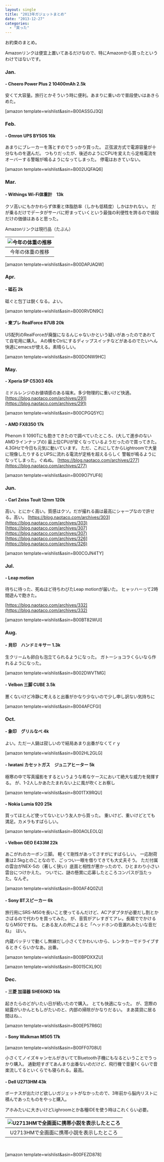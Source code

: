 ```yaml
---
layout: single
title: "2013年ガジェットまとめ"
date: "2013-12-27"
categories: 
  - "買った"
---
```


お約束のまとめ。

Amazonリンクは便宜上置いてあるだけなので、特にAmazonから買ったというわけではないです。

### Jan.

#### \- Cheero Power Plus 2 10400mAh 2.5k

安くて大容量。旅行とかそういう時に便利。あまりに重いので普段使いはあきらめた。

\[amazon template=wishlist&asin=B00ASSGJ3Q\]

### Feb.

#### \- Omron UPS BY50S 16k

あまりにブレーカーを落とすのでうっかり買った。 正弦波方式で電源容量が十分なものを選んだ。 つもりだったが、後述のようにCPUを変えたら定格電流をオーバーする警報が鳴るようになってしまった。 停電はおきていない。

\[amazon template=wishlist&asin=B002UQFAQ6\]

### Mar.

#### \- Withings Wi-Fi体重計　13k

クソ高いにもかかわらず体重と体脂肪率（しかも低精度）しかはかれない。 だが乗るだけでデータがサーバに貯まっていくという最強の利便性を誇るので値段だけの価値はあると思った。

Amazonリンクは現行品（たぶん）

| ![今年の体重の推移](https://blog.naotaco.com/assets/images/posts/2013/12/withings_2013.png) |
|:--:|
|  今年の体重の推移 |

\[amazon template=wishlist&asin=B00DAPJAQW\]

### Apr.

#### \- 砥石 2k

砥ぐと包丁は鋭くなる。よい。

\[amazon template=wishlist&asin=B000RVDN9C\]

#### \- 東プレ RealForce 87UB 20k

US配列のRealForceが廃盤になるんじゃないかという疑いがあったのであわてて自宅用に購入。 Aの横をCtrlにするディップスイッチなどがあるのでたいへん快適にemacsが使える。素晴らしい。

\[amazon template=wishlist&asin=B00DONW9HC\]

### May.

#### \- Xperia SP C5303 40k

ミドルレンジのお値頃感のある端末。多少物理的に重いけど快適。 [https://blog.naotaco.com/archives/291](https://blog.naotaco.com/archives/291)

\[amazon template=wishlist&asin=B00CPGQ5YC\]

#### \- AMD FX8350 17k

Phenom II 1090Tにも飽きてきたので調べていたところ、(大して進歩のないAMDラインナップの) 最上位CPUが安くなっているようだったので買ってきた。 4.3GHzで今日も元気に動いています。 ただ、これにしてからLightroomで大量に現像したりするとUPSに流れる電流が定格を超えるらしく 警報が鳴るようになってしまった。ぐぬぬ。 [https://blog.naotaco.com/archives/277](https://blog.naotaco.com/archives/277)

\[amazon template=wishlist&asin=B009O7YUF6\]

### Jun.

#### \- Carl Zeiss Touit 12mm 120k

高い。とにかく高い。質感はクソ。だが撮れる画は最高にシャープなので許せる。高い。 [https://blog.naotaco.com/archives/303](https://blog.naotaco.com/archives/303) [https://blog.naotaco.com/archives/307](https://blog.naotaco.com/archives/307) [https://blog.naotaco.com/archives/326](https://blog.naotaco.com/archives/326)

\[amazon template=wishlist&asin=B00COJN4TY\]

### Jul.

#### \- Leap motion

待ちに待った、死ぬほど待ちわびたLeap motionが届いた。 ヒャッハーって2時間遊んで飽きた。

[https://blog.naotaco.com/archives/332](https://blog.naotaco.com/archives/332)

\[amazon template=wishlist&asin=B00BT82WUI\]

### Aug.

#### \- 貝印　ハンドミキサー 1.3k

生クリームも卵白も泡立てられるようになった。 ガトーショコラくらいなら作れるようになった。

\[amazon template=wishlist&asin=B002DWVTMG\]

#### \- Velbon 三脚 CUBE 3.5k

悪くないけど冷静に考えると出番がかなり少ないので少し申し訳ない気持ちに

\[amazon template=wishlist&asin=B004AFCFGI\]

### Oct.

#### \- 象印　グリルなべ 4k

よい。ただ一人鍋は寂しいので結局あまり出番がなくてｒｙ

\[amazon template=wishlist&asin=B002HL2GLG\]

#### \- Iwatani カセットガス　ジュニアヒーター 5k

極寒の中で写真撮影をするというような希なケースにおいて絶大な威力を発揮する。 が、1-2人しかあたたまれない上に風が吹くとお察し

\[amazon template=wishlist&asin=B001TX9RQU\]

#### \- Nokia Lumia 920 25k

買ってほとんど使ってないという友人から買った。 重いけど、重いけどとても満足。カメラもすばらしい。

\[amazon template=wishlist&asin=B00AOLEOLQ\]

#### \- Velbon GEO E433M 22k

あこがれのカーボン三脚。 軽くて剛性があってさすがにすばらしい。 一応耐荷重は2.5kgとのことなので、ごっつい一眼を借りてきても大丈夫そう。 ただ付属の雲台がNEX-5の（著しく狭い）底面と相性が悪かったので、ひとまわり小さい雲台につけかえた。 ついでに、謎の懸賞に応募したところコンパスが当たった。なんぞ。

\[amazon template=wishlist&asin=B00AF4Q0ZU\]

#### \- Sony BTスピーカー 6k

旅行用にSRS-M50を長いこと使ってるんだけど、ACアダプタが必要だし割とかさばるので代わりを買ってみた。 が、音質がアレすぎてアレ。長期ででかけるならM50ですね。 とある友人の弁によると「ヘッドホンの音漏れみたいな音だね」　はい。

内蔵バッテリで動くし無線だし小さくてかわいいから、レンタカーでドライブするときくらいかなあ。出番。

\[amazon template=wishlist&asin=B00BPDXXZU\]

\[amazon template=wishlist&asin=B0015CXL9O\]

### Dec.

#### \- 三菱 加湿器 SHE60KD 14k

起きたらのどがいたい日が続いたので購入。 とても快適になった。 が、窓際の結露がいかんともしがたいのと、内部の掃除がかなりだるい。 まあ賃貸に居る間はね、、

\[amazon template=wishlist&asin=B00EP57R6G\]

#### \- Sony Walkman M505 17k

\[amazon template=wishlist&asin=B00FF0708U\]

小さくてノイズキャンセルがきいててBluetooth子機にもなるということでうっかり購入。 通勤短すぎてあんまり出番ないのだけど、飛行機で音量1くらいで音楽流してるといくらでも寝られる。最高。

#### \- Dell U2713HM 43k

ボーナスが出たけど欲しいガジェットがなかったので、3年前から脳内リストに積んであったものをやっと購入。

アホみたいに大きいけどLighroomとか各種IDEを使う時はこれくらい必要。

| ![U2713HMで全画面に携帯小説を表示したところ](https://blog.naotaco.com/assets/images/posts/2013/12/u2713hm.png) |
|:--:|
|  U2713HMで全画面に携帯小説を表示したところ |

 

\[amazon template=wishlist&asin=B00FEZD878\]
